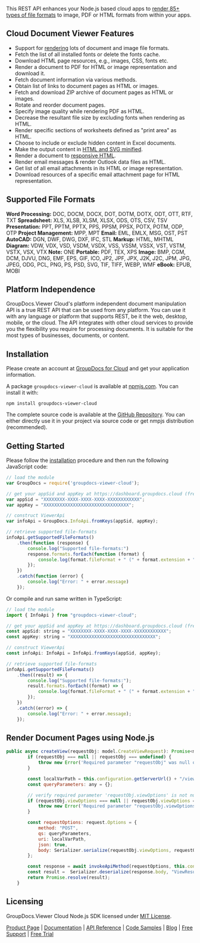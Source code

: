 This REST API enhances your Node.js based cloud apps to [render 85+ types of file formats](https://products.groupdocs.cloud/viewer/nodejs) to image, PDF or HTML formats from within your apps.

## Cloud Document Viewer Features

- Support for [rendering](https://wiki.groupdocs.cloud/viewercloud/developer-guide/document-pages/rendering-document-pages/) lots of document and image file formats.
- Fetch the list of all installed fonts or delete the fonts cache.
- Download HTML page resources, e.g., images, CSS, fonts etc.
- Render a document to PDF for HTML or image representation and download it.
- Fetch document information via various methods.
- Obtain list of links to document pages as HTML or images.
- Fetch and download ZIP archive of document pages as HTML or images.
- Rotate and reorder document pages.
- Specify image quality while rendering PDF as HTML.
- Decrease the resultant file size by excluding fonts when rendering as HTML.
- Render specific sections of worksheets defined as "print area" as HTML.
- Choose to include or exclude hidden content in Excel documents.
- Make the output content in [HTML and SVG minified](https://wiki.groupdocs.cloud/viewercloud/developer-guide/document-pages/minification-of-html-and-svg/).
- Render a document to [responsive HTML](https://wiki.groupdocs.cloud/viewercloud/developer-guide/document-pages/rendering-document-to-responsive-html/).
- Render email messages & render Outlook data files as HTML.
- Get list of all email attachments in its HTML or image representation.
- Download resources of a specific email attachment page for HTML representation.

## Supported File Formats

**Word Processing:** DOC, DOCM, DOCX, DOT, DOTM, DOTX, ODT, OTT, RTF, TXT
**Spreadsheet:** XLS, XLSB, XLSM, XLSX, ODS, OTS, CSV, TSV
**Presentation:** PPT, PPTM, PPTX, PPS, PPSM, PPSX, POTX, POTM, ODP, OTP
**Project Management:** MPP, MPT
**Email:** EML, EMLX, MSG, OST, PST
**AutoCAD:** DGN, DWF, DWG, DXF, IFC, STL
**Markup:** HTML, MHTML
**Diagram:** VDW, VDX, VSD, VSDM, VSDX, VSS, VSSM, VSSX, VST, VSTM, VSTX, VSX, VTX
**Note:** ONE
**Portable:** PDF, TEX, XPS
**Image:** BMP, CGM, DCM, DJVU, DNG, EMF, EPS, GIF, ICO, JP2, JPF, JPX, J2K, J2C, JPM, JPG, JPEG, ODG, PCL, PNG, PS, PSD, SVG, TIF, TIFF, WEBP, WMF
**eBook:** EPUB, MOBI

## Platform Independence

GroupDocs.Viewer Cloud's platform independent document manipulation API is a true REST API that can be used from any platform. You can use it with any language or platform that supports REST, be it the web, desktop, mobile, or the cloud. The API integrates with other cloud services to provide you the flexibility you require for processing documents. It is suitable for the most types of businesses, documents, or content.

## Installation

Please create an account at [GroupDocs for Cloud](https://dashboard.groupdocs.cloud/#/apps) and get your application information.

A package `groupdocs-viewer-cloud` is available at [npmjs.com](https://www.npmjs.com/package/groupdocs-viewer-cloud). You can install it with:

`npm install groupdocs-viewer-cloud`

The complete source code is available at the [GitHub Repository](https://github.com/groupdocs-viewer-cloud/groupdocs-viewer-cloud-node). You can either directly use it in your project via source code or get nmpjs distribution (recommended).

## Getting Started

Please follow the [installation](https://www.npmjs.com/package/groupdocs-viewer-cloud#installation) procedure and then run the following JavaScript code:

```js
// load the module
var GroupDocs = require('groupdocs-viewer-cloud');

// get your appSid and appKey at https://dashboard.groupdocs.cloud (free registration is required).
var appSid = "XXXXXXXX-XXXX-XXXX-XXXX-XXXXXXXXXXXX";
var appKey = "XXXXXXXXXXXXXXXXXXXXXXXXXXXXXXXX";

// construct ViewerApi
var infoApi = GroupDocs.InfoApi.fromKeys(appSid, appKey);

// retrieve supported file-formats
infoApi.getSupportedFileFormats()
    .then(function (response) {
        console.log("Supported file-formats:")
        response.formats.forEach(function (format) {
            console.log(format.fileFormat + " (" + format.extension + ")");
        });
    })
    .catch(function (error) {
        console.log("Error: " + error.message)
    });
```

Or compile and run same written in TypeScript:

```js
// load the module
import { InfoApi } from "groupdocs-viewer-cloud";

// get your appSid and appKey at https://dashboard.groupdocs.cloud (free registration is required).
const appSid: string = "XXXXXXXX-XXXX-XXXX-XXXX-XXXXXXXXXXXX";
const appKey: string = "XXXXXXXXXXXXXXXXXXXXXXXXXXXXXXXX";

// construct ViewerApi
const infoApi: InfoApi = InfoApi.fromKeys(appSid, appKey);

// retrieve supported file-formats
infoApi.getSupportedFileFormats()
    .then((result) => {
        console.log("Supported file-formats:");
        result.formats.forEach((format) => {
            console.log(format.fileFormat + " (" + format.extension + ")");
        });
    })
    .catch((error) => {
        console.log("Error: " + error.message);
    });
```

## Render Document Pages using Node.js

```js
public async createView(requestObj: model.CreateViewRequest): Promise<model.ViewResult> {
        if (requestObj === null || requestObj === undefined) {
            throw new Error('Required parameter "requestObj" was null or undefined when calling createView.');
        }

        const localVarPath = this.configuration.getServerUrl() + "/viewer/view";
        const queryParameters: any = {};

        // verify required parameter 'requestObj.viewOptions' is not null or undefined
        if (requestObj.viewOptions === null || requestObj.viewOptions === undefined) {
            throw new Error('Required parameter "requestObj.viewOptions" was null or undefined when calling createView.');
        }

        const requestOptions: request.Options = {
            method: "POST",
            qs: queryParameters,
            uri: localVarPath,
            json: true,
            body: Serializer.serialize(requestObj.viewOptions, requestObj.viewOptions.constructor.name === "Object" ? "ViewOptions" : requestObj.viewOptions.constructor.name),
        };

        const response = await invokeApiMethod(requestOptions, this.configuration);
        const result =  Serializer.deserialize(response.body, "ViewResult");
        return Promise.resolve(result);
    }
```

## Licensing

GroupDocs.Viewer Cloud Node.js SDK licensed under [MIT License](https://github.com/groupdocs-viewer-cloud/groupdocs-viewer-cloud-node/blob/HEAD/LICENSE).

[Product Page](https://products.groupdocs.cloud/viewer/nodejs) | [Documentation](https://github.com/groupdocs-viewer-cloud/groupdocs-viewer-cloud-node) | [API Reference](https://apireference.groupdocs.cloud/viewer/) | [Code Samples](https://github.com/groupdocs-viewer-cloud/groupdocs-viewer-cloud-node) | [Blog](https://blog.groupdocs.cloud/category/viewer/) | [Free Support](https://forum.groupdocs.cloud/c/viewer) | [Free Trial](https://dashboard.groupdocs.cloud/#/apps)
